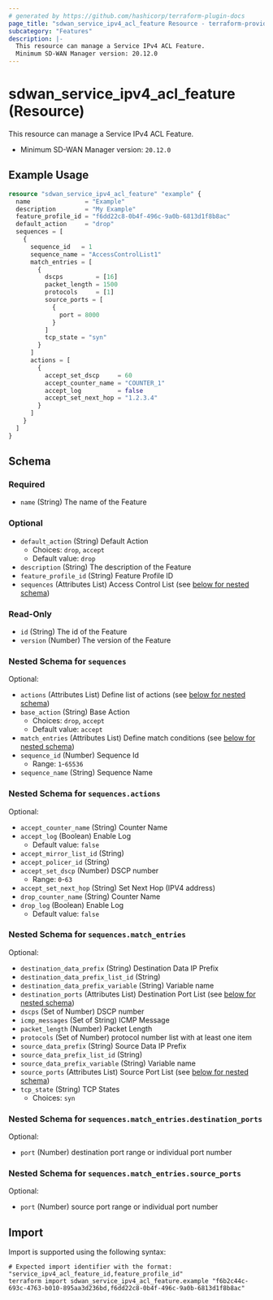 ```yaml
---
# generated by https://github.com/hashicorp/terraform-plugin-docs
page_title: "sdwan_service_ipv4_acl_feature Resource - terraform-provider-sdwan"
subcategory: "Features"
description: |-
  This resource can manage a Service IPv4 ACL Feature.
  Minimum SD-WAN Manager version: 20.12.0
---
```


# sdwan_service_ipv4_acl_feature (Resource)

This resource can manage a Service IPv4 ACL Feature.
  - Minimum SD-WAN Manager version: `20.12.0`

## Example Usage

```terraform
resource "sdwan_service_ipv4_acl_feature" "example" {
  name               = "Example"
  description        = "My Example"
  feature_profile_id = "f6dd22c8-0b4f-496c-9a0b-6813d1f8b8ac"
  default_action     = "drop"
  sequences = [
    {
      sequence_id   = 1
      sequence_name = "AccessControlList1"
      match_entries = [
        {
          dscps         = [16]
          packet_length = 1500
          protocols     = [1]
          source_ports = [
            {
              port = 8000
            }
          ]
          tcp_state = "syn"
        }
      ]
      actions = [
        {
          accept_set_dscp     = 60
          accept_counter_name = "COUNTER_1"
          accept_log          = false
          accept_set_next_hop = "1.2.3.4"
        }
      ]
    }
  ]
}
```

<!-- schema generated by tfplugindocs -->
## Schema

### Required

- `name` (String) The name of the Feature

### Optional

- `default_action` (String) Default Action
  - Choices: `drop`, `accept`
  - Default value: `drop`
- `description` (String) The description of the Feature
- `feature_profile_id` (String) Feature Profile ID
- `sequences` (Attributes List) Access Control List (see [below for nested schema](#nestedatt--sequences))

### Read-Only

- `id` (String) The id of the Feature
- `version` (Number) The version of the Feature

<a id="nestedatt--sequences"></a>
### Nested Schema for `sequences`

Optional:

- `actions` (Attributes List) Define list of actions (see [below for nested schema](#nestedatt--sequences--actions))
- `base_action` (String) Base Action
  - Choices: `drop`, `accept`
  - Default value: `accept`
- `match_entries` (Attributes List) Define match conditions (see [below for nested schema](#nestedatt--sequences--match_entries))
- `sequence_id` (Number) Sequence Id
  - Range: `1`-`65536`
- `sequence_name` (String) Sequence Name

<a id="nestedatt--sequences--actions"></a>
### Nested Schema for `sequences.actions`

Optional:

- `accept_counter_name` (String) Counter Name
- `accept_log` (Boolean) Enable Log
  - Default value: `false`
- `accept_mirror_list_id` (String)
- `accept_policer_id` (String)
- `accept_set_dscp` (Number) DSCP number
  - Range: `0`-`63`
- `accept_set_next_hop` (String) Set Next Hop (IPV4 address)
- `drop_counter_name` (String) Counter Name
- `drop_log` (Boolean) Enable Log
  - Default value: `false`


<a id="nestedatt--sequences--match_entries"></a>
### Nested Schema for `sequences.match_entries`

Optional:

- `destination_data_prefix` (String) Destination Data IP Prefix
- `destination_data_prefix_list_id` (String)
- `destination_data_prefix_variable` (String) Variable name
- `destination_ports` (Attributes List) Destination Port List (see [below for nested schema](#nestedatt--sequences--match_entries--destination_ports))
- `dscps` (Set of Number) DSCP number
- `icmp_messages` (Set of String) ICMP Message
- `packet_length` (Number) Packet Length
- `protocols` (Set of Number) protocol number list with at least one item
- `source_data_prefix` (String) Source Data IP Prefix
- `source_data_prefix_list_id` (String)
- `source_data_prefix_variable` (String) Variable name
- `source_ports` (Attributes List) Source Port List (see [below for nested schema](#nestedatt--sequences--match_entries--source_ports))
- `tcp_state` (String) TCP States
  - Choices: `syn`

<a id="nestedatt--sequences--match_entries--destination_ports"></a>
### Nested Schema for `sequences.match_entries.destination_ports`

Optional:

- `port` (Number) destination port range or individual port number


<a id="nestedatt--sequences--match_entries--source_ports"></a>
### Nested Schema for `sequences.match_entries.source_ports`

Optional:

- `port` (Number) source port range or individual port number

## Import

Import is supported using the following syntax:

```shell
# Expected import identifier with the format: "service_ipv4_acl_feature_id,feature_profile_id"
terraform import sdwan_service_ipv4_acl_feature.example "f6b2c44c-693c-4763-b010-895aa3d236bd,f6dd22c8-0b4f-496c-9a0b-6813d1f8b8ac"
```
